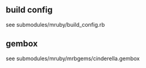 ## build config

see submodules/mruby/build_config.rb

## gembox

see submodules/mruby/mrbgems/cinderella.gembox